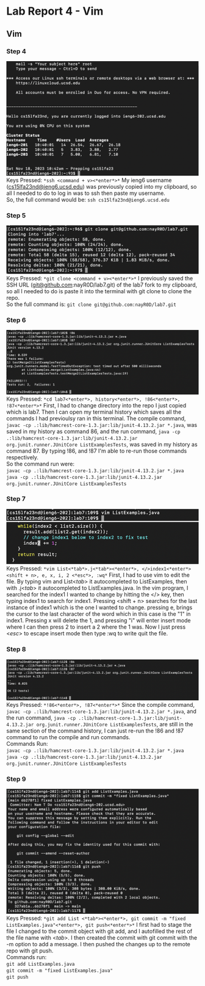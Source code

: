# Lab Report 4 - Vim
## Vim
### Step 4
![step 4](step_4.png)
Keys Pressed: `*ssh <command + v><*enter*>*` My ieng6 username (cs15lfa23nd@ieng6.ucsd.edu) was previously copied into my clipboard, so all I needed to do to log in was to ssh then paste my username. \
So, the full command would be: `ssh cs15lfa23nd@ieng6.ucsd.edu`

### Step 5
![step 5](step_5.png)
Keys Pressed: `*git clone <command + v><*enter*>*`  I previously saved the SSH URL (git@github.com:nayR0D/lab7.git) of the lab7 fork to my clipboard, so all I needed to do is paste it into the terminal with git clone to clone the repo. \
So the full command is: `git clone git@github.com:nayR0D/lab7.git`

### Step 6
![step 6](step_6.png)
Keys Pressed: `*cd lab7<*enter*>, history<*enter*>, !86<*enter*>, !87<*enter*>*` First, I had to change directory into the repo I just copied which is lab7. Then I can open my terminal history which saves all the commands I had previoulsy ran in this terminal. The compile command, `javac -cp .:lib/hamcrest-core-1.3.jar:lib/junit-4.13.2.jar *.java`, was saved in my history as command 86, and the run command, `java -cp .:lib/hamcrest-core-1.3.jar:lib/junit-4.13.2.jar org.junit.runner.JUnitCore ListExamplesTests`, was saved in my history as command 87. By typing !86, and !87 I'm able to re-run those commands respectively. \
So the command run were: \
`javac -cp .:lib/hamcrest-core-1.3.jar:lib/junit-4.13.2.jar *.java` \
`java -cp .:lib/hamcrest-core-1.3.jar:lib/junit-4.13.2.jar org.junit.runner.JUnitCore ListExamplesTests`

### Step 7
![step 7](step_7_1.png)
![step_7_2](step_7_2.png) \
Keys Pressed: `*vim List<*tab*>.j<*tab*><*enter*>, </>index1<*enter*> <shift + n>, e, x, i, 2 <*esc*>, :wq*` First, I had to use vim to edit the file. By typing vim and List<*tab*> it autocompleted to ListExamples, then with .j<*tab*> it autocompleted to ListExamples.java. In the vim program, I searched for the index1 I wanted to change by hitting the </> key, then typing index1<enter> to search for index1. Pressing <shift + n> searches for the last instance of index1 which is the one I wanted to change. pressing e, brings the cursor to the last character of the word which in this case is the "1" in index1. Pressing x will delete the 1, and pressing "i" will enter insert mode where I can then press 2 to insert a 2 where the 1 was. Now I just press <*esc*> to escape insert mode then type :wq to write quit the file.

### Step 8
![step 8](step_8.png)
Keys Pressed: `*!86<*enter*>, !87<*enter*>*` Since the compile command, `javac -cp .:lib/hamcrest-core-1.3.jar:lib/junit-4.13.2.jar *.java`, and the run command, `java -cp .:lib/hamcrest-core-1.3.jar:lib/junit-4.13.2.jar org.junit.runner.JUnitCore ListExamplesTests`, are still in the same section of the command history, I can just re-run the !86 and !87 command to run the compile and run commands. 
\
Commands Run: \
`javac -cp .:lib/hamcrest-core-1.3.jar:lib/junit-4.13.2.jar *.java` \
`java -cp .:lib/hamcrest-core-1.3.jar:lib/junit-4.13.2.jar org.junit.runner.JUnitCore ListExamplesTests`

### Step 9
![step 9](step_9.png)
Keys Pressed: `*git add List <*tab*><*enter*>, git commit -m "fixed ListExamples.java"<*enter*>, git push<*enter*>*` I first had to stage the file I changed to the commit object with git add, and I autofilled the rest of the file name with <*tab*>. I then created the commit with git commit with the -m option to add a message. I then pushed the changes up to the remote repo with git push. \
Commands run: \
`git add ListExamples.java `\
`git commit -m "fixed ListExamples.java"` \
`git push`
